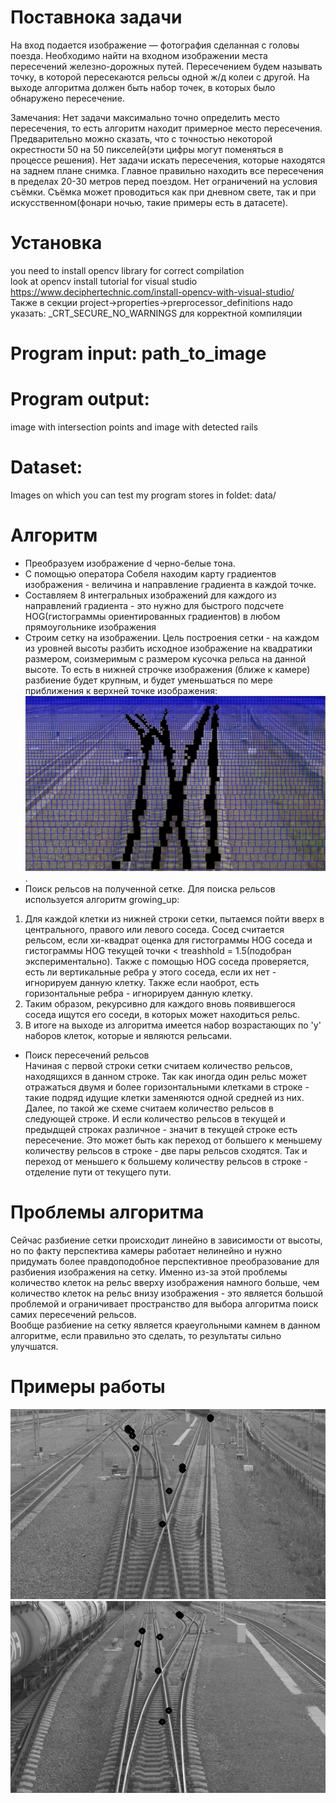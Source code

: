 # Поставнока задачи  
На вход подается изображение — фотография сделанная с головы поезда. 
Необходимо найти на входном изображении места пересечений железно-дорожных путей. Пересечением будем называть точку, в которой пересекаются рельсы одной ж/д колеи с другой.
На выходе алгоритма должен быть набор точек, в которых было обнаружено пересечение.
 
Замечания: 
Нет задачи максимально точно определить место пересечения, то есть алгоритм находит примерное место пересечения. Предварительно можно сказать, что с точностью некоторой окрестности 50 на 50 пикселей(эти цифры могут поменяться в процессе решения).
Нет задачи искать пересечения, которые находятся на заднем плане снимка. Главное правильно находить все пересечения в пределах 20-30 метров перед поездом. 
Нет ограничений на условия съёмки. Съёмка может проводиться как при дневном свете, так и при искусственном(фонари ночью, такие примеры есть в датасете).
#  Установка  
you need to install opencv library for correct compilation  
look at opencv install tutorial for visual studio https://www.deciphertechnic.com/install-opencv-with-visual-studio/  
Также в секции project->properties->preprocessor_definitions надо указать: _CRT_SECURE_NO_WARNINGS для корректной компиляции  
#  Program input: path_to_image  
#  Program output:  
image with intersection points and image with detected rails  
#  Dataset:  
Images on which you can test my program stores in foldet: data/  

#  Алгоритм  
* Преобразуем изображение d черно-белые тона.  
* С помощью оператора Собеля находим карту градиентов изображения - величина и направление градиента в каждой точке.  
* Составляем 8 интегральных изображений для каждого из направлений градиента - это нужно для быстрого подсчете HOG(гистограммы ориентированных градиентов) в любом прямоугольнике изображения  
* Строим сетку на изображении. Цель построения сетки - на каждом из уровней высоты разбить исходное изображение на квадратики размером, соизмеримым с размером кусочка рельса на данной высоте. То есть в нижней строчке изображения (ближе к камере) разбиение будет крупным, и будет уменьшаться по мере приближения к верхней точке изображения:  
![Разбиение на сетку](data/grid.jpg).  
* Поиск рельсов на полученной сетке. Для поиска рельсов используется алгоритм growing_up:  
1. Для каждой клетки из нижней строки сетки, пытаемся пойти вверх в центрального, правого или левого соседа. Сосед считается рельсом, если хи-квадрат оценка для гистограммы HOG соседа и гистограммы HOG текущей точки < treashhold = 1.5(подобран экспериментально). Также с помощью HOG соседа проверяется, есть ли вертикальные ребра у этого соседа, если их нет - игнорируем данную клетку. Также если наоброт, есть горизонтальные ребра - игнорируем данную клетку.
2. Таким образом, рекурсивно для каждого вновь появившегося соседа ищутся его соседи, в которых может находиться рельс.  
3. В итоге на выходе из алгоритма имеется набор возрастающих по 'y' наборов клеток, которые и являются рельсами.  
* Поиск пересечений рельсов  
Начиная с первой строки сетки считаем количество рельсов, находящихся в данном строке. Так как иногда один рельс может отражаться двумя и более горизонтальными клетками в строке - такие подряд идущие клетки заменяются одной средней из них.  
Далее, по такой же схеме считаем количество рельсов в следующей строке. И если количество рельсов в текущей и предыдщей строках различное - значит в текущей строке есть пересечение. Это может быть как переход от большего к меньшему количеству рельсов в строке - двe пары рельсов сходятся. Так и переход от меньшего к большему количеству рельсов в строке - отделение пути от текущего пути.  
#  Проблемы алгоритма  
Сейчас разбиение сетки происходит линейно в зависимости от высоты, но по факту перспектива камеры работает нелинейно и нужно придумать более правдоподобное перспективное преобразование для разбиения изображения на сетку. Именно из-за этой проблемы количество клеток на рельс вверху изображения намного больше, чем количество клеток на рельс внизу изображения - это является большой проблемой и ограничивает пространство для выбора алгоритма поиск самих пересечений рельсов.  
Вообще разбиение на сетку является краеугольными камнем в данном алгоритме, если правильно это сделать, то результаты сильно улучшатся.

# Примеры работы  
![Пример 1](data/ex1.jpg)  
![Пример 2](data/ex2.jpg)  
